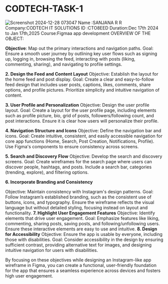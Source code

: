 # CODTECH-TASK-1
![Screenshot 2024-12-28 073047](https://github.com/user-attachments/assets/9b6615c9-5ca9-4bc3-9e46-f33c8e8d2594)
Name :SANJANA R R
Company:CODTECH IT SOLUTIONS
ID :CTO8EED
Duration:Dec 17th 2024 to Jan 17th,2025
Course:Figmaa app development
OVERVIEW OF THE OBJECT:

**Objective**:
Map out the primary interactions and navigation paths.
Goal: Ensure a smooth user journey by outlining key user flows such as signing up, logging in, browsing the feed, interacting with posts (liking, commenting, sharing), and navigating to profile settings.

**2. Design the Feed and Content Layout**
Objective: Establish the layout for the home feed and post display.
Goal: Create a clear and easy-to-follow feed design that includes user posts, captions, likes, comments, share options, and profile pictures. Prioritize simplicity and intuitive navigation of content.

**3. User Profile and Personalization**
Objective: Design the user profile layout.
Goal: Create a layout for the user profile page, including elements such as profile picture, bio, grid of posts, followers/following count, and post interactions. Ensure it is clear how users will personalize their profile.

**4. Navigation Structure and Icons**
Objective: Define the navigation bar and icons.
Goal: Create intuitive, consistent, and easily accessible navigation for core app functions (Home, Search, Post Creation, Notifications, Profile). Use Figma's components to ensure consistency across screens.

**5. Search and Discovery Flow**
Objective: Develop the search and discovery screens.
Goal: Create wireframes for the search page where users can discover people, hashtags, and posts. Include a search bar, categories (trending, explore), and filtering options.

**6. Incorporate Branding and Consistency**

Objective: Maintain consistency with Instagram's design patterns.
Goal: Follow Instagram’s established branding, such as the consistent use of buttons, icons, and typography. Ensure the wireframe reflects the visual language but without detailed styling, focusing instead on layout and functionality.
**7. Highlight User Engagement Features**
Objective: Identify elements that drive user engagement.
Goal: Emphasize features like liking, commenting, sharing posts, saving posts, and following/unfollowing users. Ensure these interactive elements are easy to use and intuitive.
**8. Design for Accessibility**
Objective: Ensure the app is usable by everyone, including those with disabilities.
Goal: Consider accessibility in the design by ensuring sufficient contrast, providing alternative text for images, and designing intuitive navigation for users with disabilities.

By focusing on these objectives while designing an Instagram-like app wireframe in Figma, you can create a functional, user-friendly foundation for the app that ensures a seamless experience across devices and fosters high user engagement.



